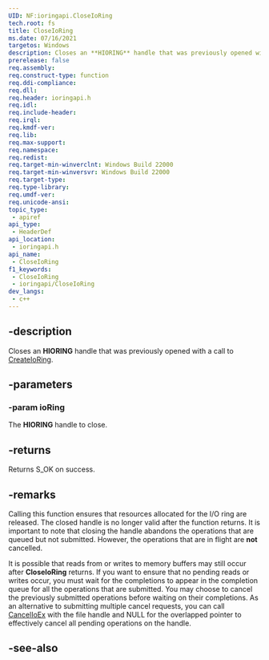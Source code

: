```yaml
---
UID: NF:ioringapi.CloseIoRing
tech.root: fs
title: CloseIoRing
ms.date: 07/16/2021
targetos: Windows
description: Closes an **HIORING** handle that was previously opened with a call to CreateIoRing.
prerelease: false
req.assembly: 
req.construct-type: function
req.ddi-compliance: 
req.dll: 
req.header: ioringapi.h
req.idl: 
req.include-header: 
req.irql: 
req.kmdf-ver: 
req.lib: 
req.max-support: 
req.namespace: 
req.redist: 
req.target-min-winverclnt: Windows Build 22000 
req.target-min-winversvr: Windows Build 22000
req.target-type: 
req.type-library: 
req.umdf-ver: 
req.unicode-ansi: 
topic_type:
 - apiref
api_type:
 - HeaderDef
api_location:
 - ioringapi.h
api_name:
 - CloseIoRing
f1_keywords:
 - CloseIoRing
 - ioringapi/CloseIoRing
dev_langs:
 - c++
---
```


## -description

Closes an **HIORING** handle that was previously opened with a call to [CreateIoRing](nf-ioringapi-createioring.md).

## -parameters

### -param ioRing

The **HIORING** handle to close.

## -returns

Returns S_OK on success.

## -remarks

Calling this function ensures that resources allocated for the I/O ring are released. The closed handle is no longer valid after the function returns. It is important to note that closing the handle abandons the operations that are queued but not submitted.  However, the operations that are in flight are **not** cancelled. 

It is possible that reads from or writes to memory buffers may still occur after **CloseIoRing** returns. If you want to ensure that no pending reads or writes occur, you must wait for the completions to appear in the completion queue for all the operations that are submitted. You may choose to cancel the previously submitted operations before waiting on their completions. As an alternative to submitting multiple cancel requests, you can call [CancelIoEx](/windows/win32/api/ioapiset/nf-ioapiset-cancelioex) with the file handle and NULL for the overlapped pointer to effectively cancel all pending operations on the handle.

## -see-also

